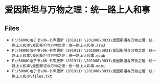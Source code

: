 # 爱因斯坦与万物之理：统一路上人和事

## Files

- `F:/5000G电子书\06-书库更新（201911）\201808\0831\爱因斯坦与万物之理：统一路上人和事\爱因斯坦与万物之理：统一路上人和事.azw3`
- `F:/5000G电子书\06-书库更新（201911）\201808\0831\爱因斯坦与万物之理：统一路上人和事\爱因斯坦与万物之理：统一路上人和事.epub`
- `F:/5000G电子书\06-书库更新（201911）\201808\0831\爱因斯坦与万物之理：统一路上人和事\爱因斯坦与万物之理：统一路上人和事.mobi`
- `F:/5000G电子书\06-书库更新（201911）\201808\0831\爱因斯坦与万物之理：统一路上人和事\files.txt`
